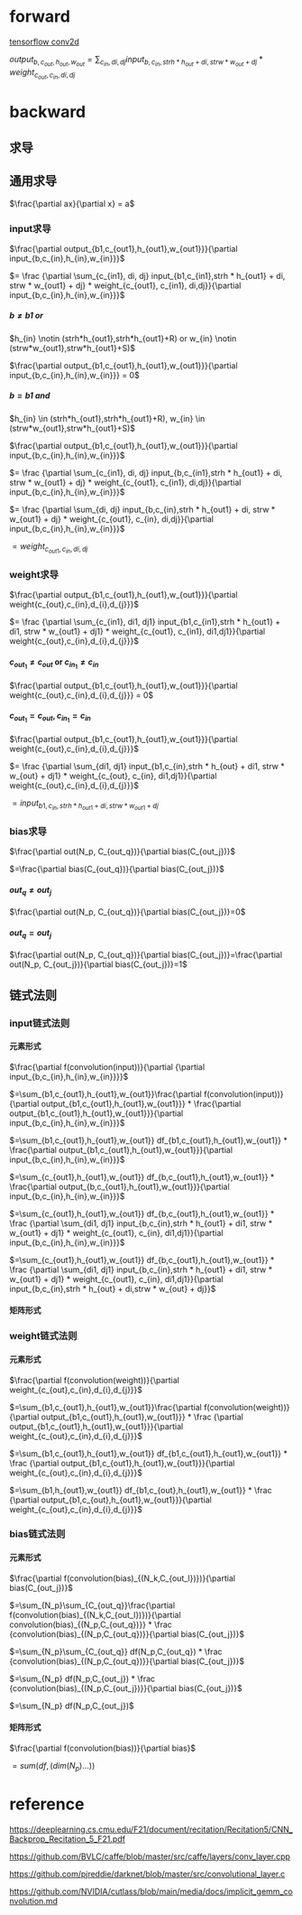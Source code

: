 # forward

[tensorflow conv2d](https://www.tensorflow.org/api_docs/python/tf/nn/conv2d)

$output_{b,c_{out},h_{out},w_{out}} = \sum_{c_{in}, di, dj} input_{b,c_{in},strh * h_{out} + di, strw * w_{out} + dj} * weight_{c_{out}, c_{in}, di,dj}$

# backward

## 求导
## 通用求导

$\frac{\partial ax}{\partial x} = a$

### input求导

$\frac{\partial output_{b1,c_{out1},h_{out1},w_{out1}}}{\partial input_{b,c_{in},h_{in},w_{in}}}$


$= \frac {\partial \sum_{c_{in1}, di, dj} input_{b1,c_{in1},strh * h_{out1} + di, strw * w_{out1} + dj} * weight_{c_{out1}, c_{in1}, di,dj}}{\partial input_{b,c_{in},h_{in},w_{in}}}$

##### $b \neq b1$ or 
<p> $h_{in} \notin (strh*h_{out1},strh*h_{out1}+R) or w_{in} \notin (strw*w_{out1},strw*h_{out1}+S)$  </p>

$\frac{\partial output_{b1,c_{out1},h_{out1},w_{out1}}}{\partial input_{b,c_{in},h_{in},w_{in}}} = 0$ 

##### $b = b1$ and 
<p> $h_{in} \in (strh*h_{out1},strh*h_{out1}+R), w_{in} \in (strw*w_{out1},strw*h_{out1}+S)$ </p>

$\frac{\partial output_{b1,c_{out1},h_{out1},w_{out1}}}{\partial input_{b,c_{in},h_{in},w_{in}}}$


$= \frac {\partial \sum_{c_{in1}, di, dj} input_{b,c_{in1},strh * h_{out1} + di, strw * w_{out1} + dj} * weight_{c_{out1}, c_{in1}, di,dj}}{\partial input_{b,c_{in},h_{in},w_{in}}}$

$= \frac {\partial \sum_{di, dj} input_{b,c_{in},strh * h_{out1} + di, strw * w_{out1} + dj} * weight_{c_{out1}, c_{in}, di,dj}}{\partial input_{b,c_{in},h_{in},w_{in}}}$

$= weight_{c_{out1}, c_{in}, di,dj}$

### weight求导

$\frac{\partial output_{b1,c_{out1},h_{out1},w_{out1}}}{\partial weight{c_{out},c_{in},d_{i},d_{j}}}$

$= \frac {\partial \sum_{c_{in1}, di1, dj1} input_{b1,c_{in1},strh * h_{out1} + di1, strw * w_{out1} + dj1} * weight_{c_{out1}, c_{in1}, di1,dj1}}{\partial weight{c_{out},c_{in},d_{i},d_{j}}}$

#### $c_{out_1} \neq c_{out}$ or $c_{in_1} \neq c_{in}$ 

$\frac{\partial output_{b1,c_{out1},h_{out1},w_{out1}}}{\partial weight{c_{out},c_{in},d_{i},d_{j}}} = 0$

#### $c_{out_1} = c_{out}, c_{in_1} = c_{in}$

$\frac{\partial output_{b1,c_{out1},h_{out1},w_{out1}}}{\partial weight{c_{out},c_{in},d_{i},d_{j}}}$


$= \frac {\partial \sum_{di1, dj1} input_{b1,c_{in},strh * h_{out} + di1, strw * w_{out} + dj1} * weight_{c_{out}, c_{in}, di1,dj1}}{\partial weight{c_{out},c_{in},d_{i},d_{j}}}$

$=  input_{b1,c_{in},strh * h_{out1} + di, strw * w_{out1} + dj}$

### bias求导

$\frac{\partial out(N_p, C_{out_q})}{\partial bias(C_{out_j})}$

$=\frac{\partial bias(C_{out_q})}{\partial bias(C_{out_j})}$

#### $out_q \neq out_j$

$\frac{\partial out(N_p, C_{out_q})}{\partial bias(C_{out_j})}=0$

#### $out_q = out_j$

$\frac{\partial out(N_p, C_{out_q})}{\partial bias(C_{out_j})}=\frac{\partial out(N_p, C_{out_j})}{\partial bias(C_{out_j})}=1$

## 链式法则

### input链式法则

#### 元素形式

$\frac{\partial f(convolution(input))}{\partial {\partial input_{b,c_{in},h_{in},w_{in}}}}$

$=\sum_{b1,c_{out1},h_{out1},w_{out1}}\frac{\partial f(convolution(input))}{\partial output_{b1,c_{out1},h_{out1},w_{out1}}} * \frac{\partial output_{b1,c_{out1},h_{out1},w_{out1}}}{\partial input_{b,c_{in},h_{in},w_{in}}}$

$=\sum_{b1,c_{out1},h_{out1},w_{out1}} df_{b1,c_{out1},h_{out1},w_{out1}} * \frac{\partial output_{b1,c_{out1},h_{out1},w_{out1}}}{\partial input_{b,c_{in},h_{in},w_{in}}}$

$=\sum_{c_{out1},h_{out1},w_{out1}} df_{b,c_{out1},h_{out1},w_{out1}} * \frac{\partial output_{b,c_{out1},h_{out1},w_{out1}}}{\partial input_{b,c_{in},h_{in},w_{in}}}$

$=\sum_{c_{out1},h_{out1},w_{out1}} df_{b,c_{out1},h_{out1},w_{out1}} * \frac {\partial \sum_{di1, dj1} input_{b,c_{in},strh * h_{out1} + di1, strw * w_{out1} + dj1} * weight_{c_{out1}, c_{in}, di1,dj1}}{\partial input_{b,c_{in},h_{in},w_{in}}}$

$=\sum_{c_{out1},h_{out1},w_{out1}} df_{b,c_{out1},h_{out1},w_{out1}} * \frac {\partial \sum_{di1, dj1} input_{b,c_{in},strh * h_{out1} + di1, strw * w_{out1} + dj1} * weight_{c_{out1}, c_{in}, di1,dj1}}{\partial input_{b,c_{in},strh * h_{out} + di,strw * w_{out} + dj}}$


#### 矩阵形式

### weight链式法则

#### 元素形式

$\frac{\partial f(convolution(weight))}{\partial weight_{c_{out},c_{in},d_{i},d_{j}}}$

<!-- \frac{\partial output_{b1,c_{out1},h_{out1},w_{out1}}}{\partial weight{c_{out},c_{in},d_{i},d_{j}}} -->

$=\sum_{b1,c_{out1},h_{out1},w_{out1}}\frac{\partial f(convolution(weight))}{\partial output_{b1,c_{out1},h_{out1},w_{out1}}} * \frac {\partial output_{b1,c_{out1},h_{out1},w_{out1}}}{\partial weight_{c_{out},c_{in},d_{i},d_{j}}}$


$=\sum_{b1,c_{out1},h_{out1},w_{out1}}  df_{b1,c_{out1},h_{out1},w_{out1}} * \frac {\partial output_{b1,c_{out1},h_{out1},w_{out1}}}{\partial weight_{c_{out},c_{in},d_{i},d_{j}}}$

$=\sum_{b1,h_{out1},w_{out1}}  df_{b1,c_{out},h_{out1},w_{out1}} * \frac {\partial output_{b1,c_{out},h_{out1},w_{out1}}}{\partial weight_{c_{out},c_{in},d_{i},d_{j}}}$


### bias链式法则

#### 元素形式

<p>
$\frac{\partial f(convolution(bias)_{(N_k,C_{out_l})})}{\partial bias(C_{out_j})}$
</p>

<p>
$=\sum_{N_p}\sum_{C_{out_q}}\frac{\partial f(convolution(bias)_{(N_k,C_{out_l})})}{\partial convolution(bias)_{(N_p,C_{out_q})}} * \frac {convolution(bias)_{(N_p,C_{out_q})}}{\partial bias(C_{out_j})}$
</p>

<p>
$=\sum_{N_p}\sum_{C_{out_q}} df(N_p,C_{out_q}) * \frac {convolution(bias)_{(N_p,C_{out_q})}}{\partial bias(C_{out_j})}$
</p>

<p>
$=\sum_{N_p} df(N_p,C_{out_j}) * \frac {convolution(bias)_{(N_p,C_{out_j})}}{\partial bias(C_{out_j})}$
</p>

<p>
$=\sum_{N_p} df(N_p,C_{out_j})$
</p>

#### 矩阵形式

$\frac{\partial f(convolution(bias))}{\partial bias}$

$=sum(df, (dim(N_p)...))$


# reference

https://deeplearning.cs.cmu.edu/F21/document/recitation/Recitation5/CNN_Backprop_Recitation_5_F21.pdf

https://github.com/BVLC/caffe/blob/master/src/caffe/layers/conv_layer.cpp

https://github.com/pjreddie/darknet/blob/master/src/convolutional_layer.c

https://github.com/NVIDIA/cutlass/blob/main/media/docs/implicit_gemm_convolution.md
